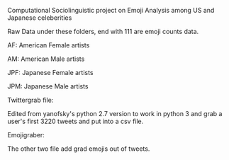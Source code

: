 Computational Sociolinguistic project on Emoji Analysis among US and Japanese celeberities

Raw Data under these folders, end with 111 are emoji counts data.

AF: American Female artists

AM: American Male artists

JPF: Japanese Female artists

JPM: Japanese Male artists

Twittergrab file: 

Edited from yanofsky's python 2.7 version to work in python 3 and grab a user's first 3220 tweets and put into a csv file.

Emojigraber:

The other two file add grad emojis out of tweets.

